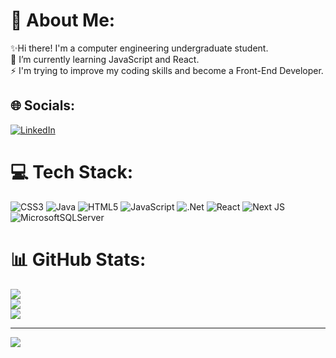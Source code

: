 # 💫 About Me:
✨Hi there! I'm a computer engineering undergraduate student. <br>🌱 I’m currently learning JavaScript and React.<br>⚡ I'm trying to improve my coding skills and become a Front-End Developer.


## 🌐 Socials:
[![LinkedIn](https://img.shields.io/badge/LinkedIn-%230077B5.svg?logo=linkedin&logoColor=white)](https://linkedin.com/in/yagmurbarankarakus) 

# 💻 Tech Stack:
![CSS3](https://img.shields.io/badge/css3-%231572B6.svg?style=plastic&logo=css3&logoColor=white) ![Java](https://img.shields.io/badge/java-%23ED8B00.svg?style=plastic&logo=java&logoColor=white) ![HTML5](https://img.shields.io/badge/html5-%23E34F26.svg?style=plastic&logo=html5&logoColor=white) ![JavaScript](https://img.shields.io/badge/javascript-%23323330.svg?style=plastic&logo=javascript&logoColor=%23F7DF1E) ![.Net](https://img.shields.io/badge/.NET-5C2D91?style=plastic&logo=.net&logoColor=white) ![React](https://img.shields.io/badge/react-%2320232a.svg?style=plastic&logo=react&logoColor=%2361DAFB) ![Next JS](https://img.shields.io/badge/Next-black?style=plastic&logo=next.js&logoColor=white) ![MicrosoftSQLServer](https://img.shields.io/badge/Microsoft%20SQL%20Sever-CC2927?style=plastic&logo=microsoft%20sql%20server&logoColor=white)
# 📊 GitHub Stats:
![](https://github-readme-stats.vercel.app/api?username=yagmurbarank&theme=dark&hide_border=false&include_all_commits=true&count_private=true)<br/>
![](https://github-readme-streak-stats.herokuapp.com/?user=yagmurbarank&theme=dark&hide_border=false)<br/>
![](https://github-readme-stats.vercel.app/api/top-langs/?username=yagmurbarank&theme=dark&hide_border=false&include_all_commits=true&count_private=true&layout=compact)

---
[![](https://visitcount.itsvg.in/api?id=yagmurbarank&icon=0&color=0)](https://visitcount.itsvg.in)

<!-- Proudly created with GPRM ( https://gprm.itsvg.in ) -->
